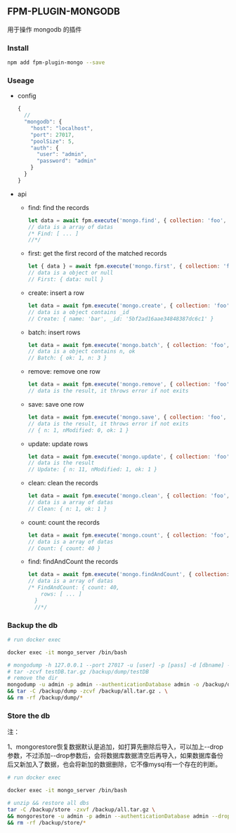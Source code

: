 ## FPM-PLUGIN-MONGODB
用于操作 mongodb 的插件

### Install
```bash
npm add fpm-plugin-mongo --save
```

### Useage

- config
  ```javascript
  {
    //
    "mongodb": {
      "host": "localhost",
      "port": 27017,
      "poolSize": 5,
      "auth": {
        "user": "admin",
        "password": "admin"
      }
    }
  }
  ```
- api

  - find: find the records
    ```javascript
    let data = await fpm.execute('mongo.find', { collection: 'foo', condition: { name: 'bar1' }, limit: 5, sort: 'i-', skip: 5 });
    // data is a array of datas
    /* Find: [ ... ]
    //*/
    ```
  - first: get the first record of the matched records
    ```javascript
    let { data } = await fpm.execute('mongo.first', { collection: 'foo', condition: { name: 'bar1' }, limit: 5, sort: 'i-', skip: 5 });
    // data is a object or null
    // First: { data: null }
    ```
  - create: insert a row
    ```javascript
    let data = await fpm.execute('mongo.create', { collection: 'foo', row: { name: 'bar' } });
    // data is a object contains _id
    // Create: { name: 'bar', _id: '5bf2ad16aae34848387dc6c1' }
    ```
  - batch: insert rows
    ```javascript
    let data = await fpm.execute('mongo.batch', { collection: 'foo', rows: [ { name: 'bar1' }, { name: 'bar12' }, { name: 'bar13' } ] });
    // data is a object contains n, ok
    // Batch: { ok: 1, n: 3 }
    ```
  - remove: remove one row
    ```javascript
    let data = await fpm.execute('mongo.remove', { collection: 'foo', id: '5bf26e4efdd5f12e08fab6b6' });
    // data is the result, it throws error if not exits
    ```
  - save: save one row
    ```javascript
    let data = await fpm.execute('mongo.save', { collection: 'foo', id: '5bf26e4efdd5f12e08fab6b6', row: { name: 'modified' } });
    // data is the result, it throws error if not exits
    // { n: 1, nModified: 0, ok: 1 }
    ```
  - update: update rows
    ```javascript
    let data = await fpm.execute('mongo.update', { collection: 'foo', condition: { name: 'bar' }, row: { name: 'modified' } });
    // data is the result
    // Update: { n: 11, nModified: 1, ok: 1 }
    ```
  - clean: clean the records
    ```javascript
    let data = await fpm.execute('mongo.clean', { collection: 'foo', condition: { name: 'bar1' } });
    // data is a array of datas
    // Clean: { n: 1, ok: 1 }
    ```
  - count: count the records
    ```javascript
    let data = await fpm.execute('mongo.count', { collection: 'foo', condition: { name: 'bar1' }});
    // data is a array of datas
    // Count: { count: 40 }
    ```
  - find: findAndCount the records
    ```javascript
    let data = await fpm.execute('mongo.findAndCount', { collection: 'foo', condition: { name: 'bar1' }, limit: 5, sort: 'i-', skip: 5 });
    // data is a array of datas
    /* FindAndCount: { count: 40,
        rows: [ ... ]
      }
      //*/
    ```

### Backup the db
```bash
# run docker exec

docker exec -it mongo_server /bin/bash

# mongodump -h 127.0.0.1 --port 27017 -u [user] -p [pass] -d [dbname] -o /backup/dump --authenticationDatabase admin
# tar -zcvf testDB.tar.gz /backup/dump/testDB
# remove the dir
mongodump -u admin -p admin --authenticationDatabase admin -o /backup/dump  \
&& tar -C /backup/dump -zcvf /backup/all.tar.gz . \
&& rm -rf /backup/dump/*

```
### Store the db

注：

1、mongorestore恢复数据默认是追加，如打算先删除后导入，可以加上--drop参数，不过添加--drop参数后，会将数据库数据清空后再导入，如果数据库备份后又新加入了数据，也会将新加的数据删除，它不像mysql有一个存在的判断。

```bash
# run docker exec

docker exec -it mongo_server /bin/bash

# unzip && restore all dbs
tar -C /backup/store -zxvf /backup/all.tar.gz \
&& mongorestore -u admin -p admin --authenticationDatabase admin --drop /backup/store/  \
&& rm -rf /backup/store/*

```